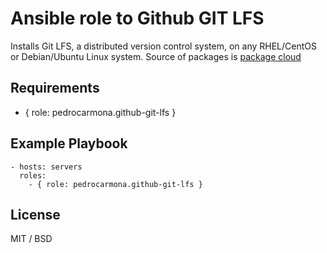 # Ansible role to Github GIT LFS

Installs Git LFS, a distributed version control system, on any RHEL/CentOS or Debian/Ubuntu Linux system. Source of packages is [package cloud](https://packagecloud.io/github/git-lfs/)

## Requirements

- { role: pedrocarmona.github-git-lfs }

## Example Playbook

    - hosts: servers
      roles:
        - { role: pedrocarmona.github-git-lfs }

## License

MIT / BSD
